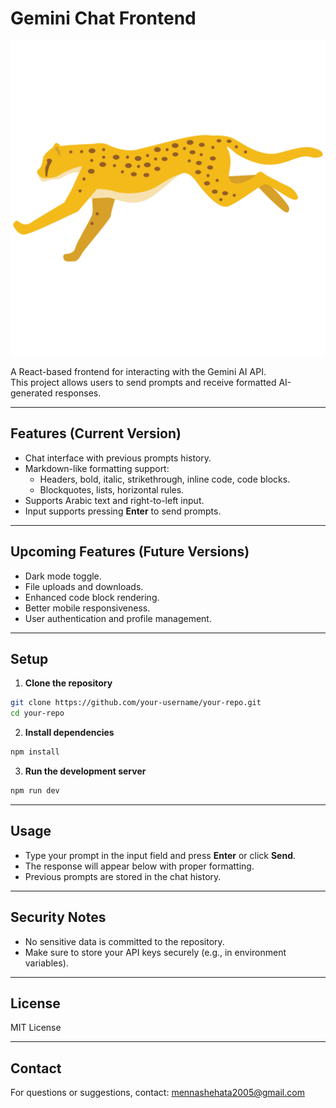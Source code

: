 # Gemini Chat Frontend
![Gemini Logo](src/assets/cheetah.png)

A React-based frontend for interacting with the Gemini AI API.  
This project allows users to send prompts and receive formatted AI-generated responses.

---

## Features (Current Version)

- Chat interface with previous prompts history.
- Markdown-like formatting support:
  - Headers, bold, italic, strikethrough, inline code, code blocks.
  - Blockquotes, lists, horizontal rules.
- Supports Arabic text and right-to-left input.
- Input supports pressing **Enter** to send prompts.

---

## Upcoming Features (Future Versions)

- Dark mode toggle.
- File uploads and downloads.
- Enhanced code block rendering.
- Better mobile responsiveness.
- User authentication and profile management.

---

## Setup

1. **Clone the repository**  
```bash
git clone https://github.com/your-username/your-repo.git
cd your-repo
````

2. **Install dependencies**

```bash
npm install
```

3. **Run the development server**

```bash
npm run dev
```

---

## Usage

* Type your prompt in the input field and press **Enter** or click **Send**.
* The response will appear below with proper formatting.
* Previous prompts are stored in the chat history.

---

## Security Notes

* No sensitive data is committed to the repository.
* Make sure to store your API keys securely (e.g., in environment variables).

---

## License

MIT License

---

## Contact

For questions or suggestions, contact: [mennashehata2005@gmail.com](mailto:mennashehata2005@gmail.com)

```

